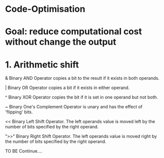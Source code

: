 # Code-Optimisation
Goal: reduce computational cost without change the output
==

# 1. Arithmetic shift
  &	Binary AND Operator copies a bit to the result if it exists in both operands.
  
  |	Binary OR Operator copies a bit if it exists in either operand.
  
  ^	Binary XOR Operator copies the bit if it is set in one operand but not both.
  
  ~	Binary One's Complement Operator is unary and has the effect of 'flipping' bits.
  
  <<	Binary Left Shift Operator. The left operands value is moved left by the number of bits specified by the right operand.
  
  ">>"	Binary Right Shift Operator. The left operands value is moved right by the number of bits specified by the right operand.
  
TO BE Continue....
